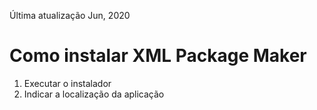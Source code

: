 Última atualização Jun, 2020


# Como instalar XML Package Maker

1. Executar o instalador
2. Indicar a localização da aplicação


  [Como instalar XML Package Maker]: img/howtoinstall_xpm.png "Como instalar XML Package Maker"
